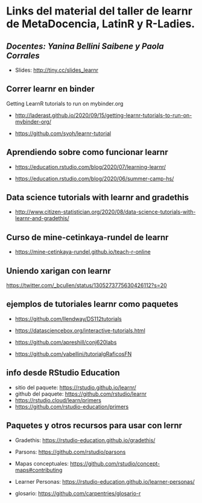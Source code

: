 # Links del material del taller de learnr de MetaDocencia, LatinR y R-Ladies.

## _Docentes: Yanina Bellini Saibene y Paola Corrales_

* Slides: http://tiny.cc/slides_learnr

## Correr learnr en binder

Getting LearnR tutorials to run on mybinder.org

* http://laderast.github.io/2020/09/15/getting-learnr-tutorials-to-run-on-mybinder-org/

* https://github.com/syoh/learnr-tutorial

## Aprendiendo sobre como funcionar learnr

* https://education.rstudio.com/blog/2020/07/learning-learnr/

* https://education.rstudio.com/blog/2020/06/summer-camp-hs/

## Data science tutorials with learnr and gradethis

* http://www.citizen-statistician.org/2020/08/data-science-tutorials-with-learnr-and-gradethis/

## Curso de mine-cetinkaya-rundel de learnr

* https://mine-cetinkaya-rundel.github.io/teach-r-online

## Uniendo xarigan con learnr

https://twitter.com/_bcullen/status/1305273775630426112?s=20

## ejemplos de tutoriales learnr como paquetes

* https://github.com/llendway/DS112tutorials

* https://datasciencebox.org/interactive-tutorials.html

* https://github.com/apreshill/conj620labs

* https://github.com/yabellini/tutorialgRaficosFN

## info desde RStudio Education

* sitio del paquete: https://rstudio.github.io/learnr/
* github del paquete: https://github.com/rstudio/learnr
* https://rstudio.cloud/learn/primers
* https://github.com/rstudio-education/primers


## Paquetes y otros recursos para usar con lernr

* Gradethis: https://rstudio-education.github.io/gradethis/

* Parsons: https://github.com/rstudio/parsons

* Mapas conceptuales: https://github.com/rstudio/concept-maps#contributing

* Learner Personas: https://rstudio-education.github.io/learner-personas/

* glosario: https://github.com/carpentries/glosario-r
